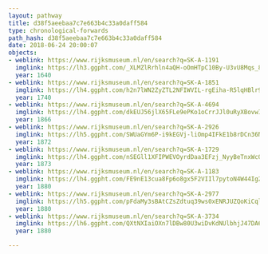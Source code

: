 ```yaml
---
layout: pathway
title: d38f5aeebaa7c7e663b4c33a0daff584
type: chronological-forwards
path_hash: d38f5aeebaa7c7e663b4c33a0daff584
date: 2018-06-24 20:00:07
objects:
- weblink: https://www.rijksmuseum.nl/en/search?q=SK-A-1191
  imglink: https://lh3.ggpht.com/_XLMZlRrhln4aQH-oOmHTpC10By-U3vU8Mqs_8LxGHXY2srSwmCeDeBCGKqRByWwtk8EOUJY7ENlpDQlP5S9AAbUiUtS=s200
  year: 1640
- weblink: https://www.rijksmuseum.nl/en/search?q=SK-A-1851
  imglink: https://lh4.ggpht.com/h2n7lWN2ZyZTL2NFIWVIL-rgEiha-R5lqHBlr9xJvke_NoGqy2F0nQ4BlCUA78MEDYBJq4kvzJmPEga6oPGBEn7oHJ1j=s200
  year: 1740
- weblink: https://www.rijksmuseum.nl/en/search?q=SK-A-4694
  imglink: https://lh4.ggpht.com/dkEUJ56jlX65FLe9ePKo1oCrrJJl0uRyXBovwIyhRDnfkZJJgnU1DJC6kZm9GwuQgzRAxIwcXKK0rGs4N-H4OnpbwqEl=s200
  year: 1866
- weblink: https://www.rijksmuseum.nl/en/search?q=SK-A-2926
  imglink: https://lh5.ggpht.com/SWUaGYm6P-i9kEGVj-liOmp4IFkE1b8rDCn36NGuI1Jv4ZuGTGVNcoKzCEDYGWBIfKkjEWHGvhseCxS2rT0ZXHI1cjL_=s200
  year: 1872
- weblink: https://www.rijksmuseum.nl/en/search?q=SK-A-1729
  imglink: https://lh4.ggpht.com/nSEGll1XFIPWEVOyrdDaa3EFzj_NyyBeTnxWcQSLYnHJ0KAUuXsU7xDX3a6swMZXPy1sQfhRXYsqcq_pFGMtB-n88bI=s200
  year: 1873
- weblink: https://www.rijksmuseum.nl/en/search?q=SK-A-1183
  imglink: https://lh4.ggpht.com/FE9nE13cua8Fp6o8gx5F2VIIl7pytoN4W44Ig2S_lO0r-hrFL2UoIiEjtm-PtO_tbUjuWLEUK0oX_5F324meTp1ZHnEc=s200
  year: 1880
- weblink: https://www.rijksmuseum.nl/en/search?q=SK-A-2977
  imglink: https://lh5.ggpht.com/pFdaMy3sBAtCZsZdtuq39ws0xENRJUZQoKiCql-V071T5o2CiD6LD5zho8EBC--BBhL5Rn9sO4kLSZ2twoibuZvPMcmH=s200
  year: 1880
- weblink: https://www.rijksmuseum.nl/en/search?q=SK-A-3734
  imglink: https://lh6.ggpht.com/QXtNXIaiOXn7lDBw80U3wiDvKdNUlbhjJ47DA6Xbxd-lUsf4GTGuCpUdwdhzr4R75JSmcQSMpBvzECPxthuQ6c6j7Q=s200
  year: 1880

---
```


